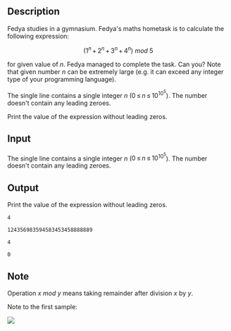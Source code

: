 ## Description

<div><p>Fedya studies in a gymnasium. Fedya's maths hometask is to calculate the following expression:</p><center class="tex-equation"><span class="tex-span">(1<sup class="upper-index"><i>n</i></sup> + 2<sup class="upper-index"><i>n</i></sup> + 3<sup class="upper-index"><i>n</i></sup> + 4<sup class="upper-index"><i>n</i></sup>)&nbsp;<i>mod</i>&nbsp;5</span></center><p>for given value of <span class="tex-span"><i>n</i></span>. Fedya managed to complete the task. Can you? Note that given number <span class="tex-span"><i>n</i></span> can be extremely large (e.g. it can exceed any integer type of your programming language).</p></div><div class="input-specification"><p>The single line contains a single integer <span class="tex-span"><i>n</i></span> (<span class="tex-span">0 ≤ <i>n</i> ≤ 10<sup class="upper-index">10<sup class="upper-index">5</sup></sup></span>). The number doesn't contain any leading zeroes.</p></div><div class="output-specification"><p>Print the value of the expression without leading zeros.</p></div>

## Input

<p>The single line contains a single integer <span class="tex-span"><i>n</i></span> (<span class="tex-span">0 ≤ <i>n</i> ≤ 10<sup class="upper-index">10<sup class="upper-index">5</sup></sup></span>). The number doesn't contain any leading zeroes.</p>

## Output

<p>Print the value of the expression without leading zeros.</p>





```input1
4

```




```input2
124356983594583453458888889

```




```output1
4

```




```output2
0

```



## Note

<p>Operation <span class="tex-span"><i>x</i>&nbsp;<i>mod</i>&nbsp;<i>y</i></span> means taking remainder after division <span class="tex-span"><i>x</i></span> by <span class="tex-span"><i>y</i></span>.</p><p>Note to the first sample:</p><p><img align="middle" class="tex-formula" src="file://HLnpnTok.png" style="max-width: 100.0%;max-height: 100.0%;"></p>
